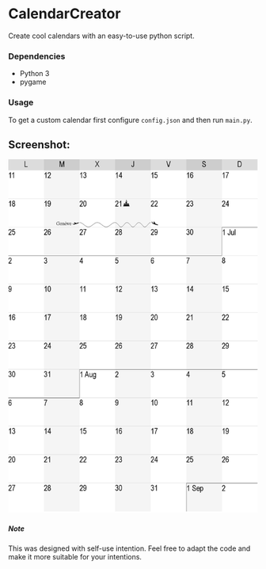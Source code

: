 # CalendarCreator
Create cool calendars with an easy-to-use python script.

### Dependencies
- Python 3
- pygame

### Usage

To get a custom calendar first configure `config.json` and then run `main.py`.

## Screenshot:

![Calendar img](/screenshot.png "Calendar example")

##### Note

This was designed with self-use intention. Feel free to adapt
the code and make it more suitable for your intentions.
